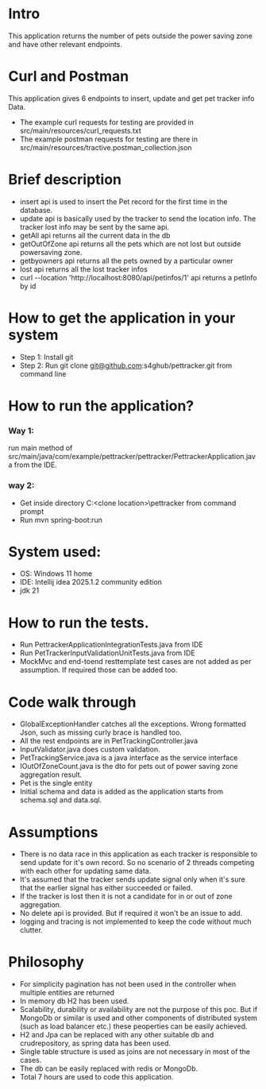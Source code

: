 # Intro
This application returns the number of pets outside the power saving zone and have other relevant endpoints.

# Curl and Postman

This application gives 6 endpoints to insert, update and get pet tracker info Data.
- The example curl requests for testing are provided in src/main/resources/curl_requests.txt
- The example postman requests for testing are there in src/main/resources/tractive.postman_collection.json

# Brief description
- insert api is used to insert the Pet record for the first time in the database.
- update api is basically used by the tracker to send the location info. The tracker lost info may be sent by the same api.
- getAll api returns all the current data in the db
- getOutOfZone api returns all the pets which are not lost but outside powersaving zone.
- getbyowners api returns all the pets owned by a particular owner
- lost api returns all the lost tracker infos
- curl --location 'http://localhost:8080/api/petinfos/1'  api returns a petInfo by id

# How to get the application in your system
- Step 1: Install git
- Step 2: Run  git clone git@github.com:s4ghub/pettracker.git from command line

# How to run the application?

### Way 1: 
run main method of src/main/java/com/example/pettracker/pettracker/PettrackerApplication.java from the IDE.

### way 2:
- Get inside directory C:\<clone location>\pettracker from command prompt
- Run mvn spring-boot:run

# System used:

- OS: Windows 11 home
- IDE: Intellij idea 2025.1.2 community edition
- jdk 21

# How to run the tests.

- Run PettrackerApplicationIntegrationTests.java from IDE
- Run PetTrackerInputValidationUnitTests.java from IDE
- MockMvc and end-toend resttemplate test cases are not added as per assumption. If required those can be added too.

# Code walk through

- GlobalExceptionHandler catches all the exceptions. Wrong formatted Json, such as missing curly brace is handled too.
- All the rest endpoints are in PetTrackingController.java
- InputValidator.java does custom validation.
- PetTrackingService.java is a java interface as the service interface
- IOutOfZoneCount.java is the dto for pets out of power saving zone aggregation result.
- Pet is the single entity
- Initial schema and data is added as the application starts from schema.sql and data.sql.


# Assumptions

- There is no data race in this application as each tracker is responsible to send update for it's own record. So no scenario of 2 threads competing with each other for updating same data.
- It's assumed that the tracker sends update signal only when it's sure that the earlier signal has either succeeded or failed.
- If the tracker is lost then it is not a candidate for in or out of zone aggregation.
- No delete api is provided. But if required it won't be an issue to add.
- logging and tracing is not implemented to keep the code without much clutter.



# Philosophy

- For simplicity pagination has not been used in the controller when multiple entities are returned
- In memory db H2 has been used.
- Scalability, durability or availability are not the purpose of this poc. But if MongoDb or similar is used and other components of distributed system (such as load balancer etc.) these peoperties can be easily achieved.
- H2 and Jpa can be replaced with any other suitable db and crudrepository, as spring data has been used.
- Single table structure is used as joins are not necessary in most of the cases.
- The db can be easily replaced with redis or MongoDb.
- Total 7 hours are used to code this application.



